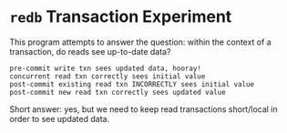 # `redb` Transaction Experiment

This program attempts to answer the question: within the context of a transaction, do reads see up-to-date data?

```
pre-commit write txn sees updated data, hooray!
concurrent read txn correctly sees initial value
post-commit existing read txn INCORRECTLY sees initial value
post-commit new read txn correctly sees updated value
```

Short answer: yes, but we need to keep read transactions short/local in order to see updated data.

